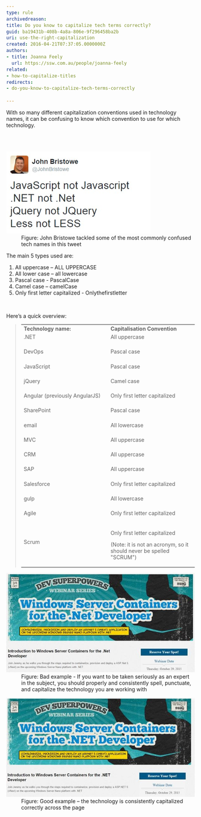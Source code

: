 ```yaml
---
type: rule
archivedreason: 
title: Do you know to capitalize tech terms correctly?
guid: ba19431b-408b-4a8a-806e-9f296458ba2b
uri: use-the-right-capitalization
created: 2016-04-21T07:37:05.0000000Z
authors:
- title: Joanna Feely
  url: https://ssw.com.au/people/joanna-feely
related:
- how-to-capitalize-titles
redirects:
- do-you-know-to-capitalize-tech-terms-correctly

---
```



<p>​​​​With so many different capitalization conventions used in technology names, it can be confusing to know which convention to use for which technology. <br></p>
<br><excerpt class='endintro'></excerpt><br>
<dl class="image"><dt>
      <img src="john-bristow-tweet.jpg" alt="John Bristowe tweeted corrections for some commonly mis-capitalised tech names" />
   </dt><dd>Figure: John Bristowe tackled some of the most commonly confused tech names in this tweet</dd></dl><p>The main 5 types used are:</p><ol><li>All uppercase – ALL UPPERCASE<br></li><li>All lower case – all lowercase<br></li><li>Pascal case - PascalCase 
      <br></li><li>Camel case – camelCase<br></li><li>Only first letter capitalized - Onlythefirstletter 
      <br></li></ol><div><font color="#333333">​<br></font></div><p>Here’s a quick overview:</p><blockquote class="twitter-tweet" data-lang="en"><table class="ssw15-rteTable-default" width="100%" cellspacing="0"><tbody><tr><td class="ssw15-rteTable-default" style="width:50%;"> 
               <strong>Technology name:</strong></td><td class="ssw15-rteTable-default" style="width:50%;"> 
               <strong>Capitalisation Convention</strong></td></tr><tr><td class="ssw15-rteTable-default">.NET<br><br></td><td class="ssw15-rteTable-default">All uppercase​​<br><br></td></tr><tr><td class="ssw15-rteTable-default">DevOps<br><br></td><td class="ssw15-rteTable-default">Pascal case<br>​<br></td></tr><tr><td class="ssw15-rteTable-default">​JavaScript<br><br></td><td class="ssw15-rteTable-default">Pascal case<br><br></td></tr><tr><td class="ssw15-rteTable-default">jQuery<br><br></td><td class="ssw15-rteTable-default">Camel case<br><br></td></tr><tr><td class="ssw15-rteTable-default">Angular (previously AngularJS)<br><br></td><td class="ssw15-rteTable-default">Only first letter capitalized<br><br></td></tr><tr><td class="ssw15-rteTable-default">SharePoint<br><br></td><td class="ssw15-rteTable-default">Pascal case<br><br></td></tr><tr><td class="ssw15-rteTable-default">email<br><br></td><td class="ssw15-rteTable-default">All lowercase<br><br></td></tr><tr><td class="ssw15-rteTable-default">MVC<br><br></td><td class="ssw15-rteTable-default">All uppercase<br><br></td></tr><tr><td class="ssw15-rteTable-default">CRM<br><br></td><td class="ssw15-rteTable-default">All uppercase<br><br></td></tr><tr><td class="ssw15-rteTable-default">SAP<br><br></td><td class="ssw15-rteTable-default">All uppercase<br><br></td></tr><tr><td class="ssw15-rteTable-default">Salesforce<br><br></td><td class="ssw15-rteTable-default">Only first letter capitalized<br><br></td></tr><tr><td class="ssw15-rteTable-default">gulp​<br><br></td><td class="ssw15-rteTable-default">All lowercase 
               <br>
               <br></td></tr><tr><td class="ssw15-rteTable-default">Agile<br><br></td><td class="ssw15-rteTable-default">Only first letter capitalized<br><br></td></tr><tr><td class="ssw15-rteTable-default">Scrum<br><br></td><td class="ssw15-rteTable-default"><p>Only first letter capitalized </p><p>(Note: it is not an acronym, so it should never be spelled "SCRUM")​<br></p></td></tr></tbody></table></blockquote><dl class="badImage"><dt>
      <img src="bad-example-incorrect-capitalization.jpg" alt="Bad example: This banner uses the wrong capitalization convention" /> 
   </dt><dd>Figure: Bad example - If you want to be taken seriously as an expert in the subject, you should properly and consistently spell, punctuate, and capitalize the technology you are working with</dd></dl><dl class="goodImage"><dt>
         <img src="good-example-correctly-capitalized.jpg" alt="Good example: This banner shows the correct capitalization for .NET" />
      </dt><dd>Figure: Good example – the technology is consistently capitalized correctly across the page​<br></dd></dl>


